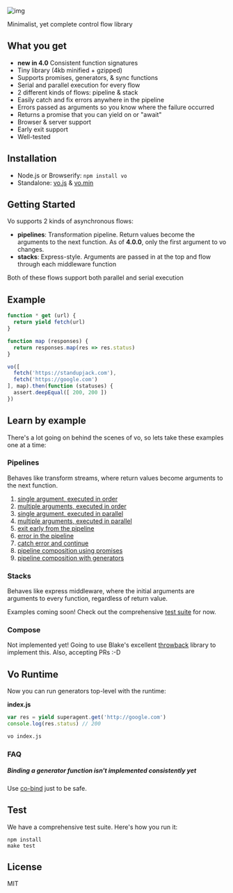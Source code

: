 
![img](https://cldup.com/GbKb42jNdt.png)

Minimalist, yet complete control flow library

## What you get

- **new in 4.0** Consistent function signatures
- Tiny library (4kb minified + gzipped)
- Supports promises, generators, & sync functions
- Serial and parallel execution for every flow
- 2 different kinds of flows: pipeline & stack
- Easily catch and fix errors anywhere in the pipeline
- Errors passed as arguments so you know where the failure occurred
- Returns a promise that you can yield on or "await"
- Browser & server support
- Early exit support
- Well-tested

## Installation

- Node.js or Browserify: `npm install vo`
- Standalone: [vo.js](dist/vo.js) & [vo.min](dist/vo.min.js)

## Getting Started

Vo supports 2 kinds of asynchronous flows:

- **pipelines**: Transformation pipeline. Return values become the arguments to the next function. As of **4.0.0**, only the first argument to vo changes.
- **stacks**: Express-style. Arguments are passed in at the top and flow through each middleware function

Both of these flows support both parallel and serial execution

## Example

```js
function * get (url) {
  return yield fetch(url)
}

function map (responses) {
  return responses.map(res => res.status)
}

vo([
  fetch('https://standupjack.com'),
  fetch('https://google.com')
], map).then(function (statuses) {
  assert.deepEqual([ 200, 200 ])
})
```

## Learn by example

There's a lot going on behind the scenes of vo, so lets take these examples one at a time:

### Pipelines

Behaves like transform streams, where return values become arguments to the next function.

1. [single argument, executed in order](examples/1-pipeline-single-order.js)
2. [multiple arguments, executed in order](examples/2-pipeline-single-parallel.js)
3. [single argument, executed in parallel](examples/3-pipeline-multi-order.js)
4. [multiple arguments, executed in parallel](examples/4-pipeline-multi-parallel.js)
5. [exit early from the pipeline](examples/5-pipeline-early-exit.js)
6. [error in the pipeline](examples/6-pipeline-error.js)
7. [catch error and continue](examples/7-pipeline-catch-error.js)
8. [pipeline composition using promises](examples/8-pipeline-composition.js)
9. [pipeline composition with generators](examples/9-pipeline-composition.js)

### Stacks

Behaves like express middleware, where the initial arguments are arguments to every function, regardless of return value.

Examples coming soon! Check out the comprehensive [test suite](test/) for now.

### Compose

Not implemented yet! Going to use Blake's excellent [throwback](https://github.com/blakeembrey/throwback) library to implement this. Also, accepting PRs :-D

## Vo Runtime

Now you can run generators top-level with the runtime:

**index.js**

```js
var res = yield superagent.get('http://google.com')
console.log(res.status) // 200
```

```bash
vo index.js
```

### FAQ

##### Binding a generator function isn't implemented consistently yet

Use [co-bind](https://github.com/vdemedes/co-bind) just to be safe.

## Test

We have a comprehensive test suite. Here's how you run it:

```
npm install
make test
```

## License

MIT
